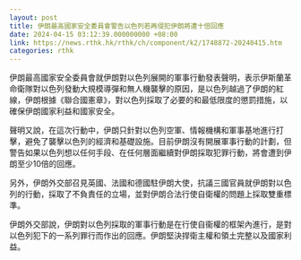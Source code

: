 ```yaml
---
layout: post
title: 伊朗最高國家安全委員會警告以色列若再侵犯伊朗將遭十倍回應
date: 2024-04-15 03:12:39.000000000 +08:00
link: https://news.rthk.hk/rthk/ch/component/k2/1748872-20240415.htm
categories: rthk
---
```


伊朗最高國家安全委員會就伊朗對以色列展開的軍事行動發表聲明，表示伊斯蘭革命衛隊對以色列發動大規模導彈和無人機襲擊的原因，是以色列越過了伊朗的紅線，伊朗根據《聯合國憲章》，對以色列採取了必要的和最低限度的懲罰措施，以確保伊朗國家利益和國家安全。

聲明又說，在這次行動中，伊朗只針對以色列空軍、情報機構和軍事基地進行打擊，避免了襲擊以色列的經濟和基礎設施。目前伊朗沒有開展軍事行動的計劃，但警告如果以色列想以任何手段、在任何層面繼續對伊朗採取犯罪行動，將會遭到伊朗至少10倍的回應。

另外，伊朗外交部召見英國、法國和德國駐伊朗大使，抗議三國官員就伊朗對以色列的行動，採取了不負責任的立場，並對伊朗合法行使自衛權的問題上採取雙重標準。

伊朗外交部說，伊朗對以色列採取的軍事行動是在行使自衞權的框架內進行，是對以色列犯下的一系列罪行而作出的回應。伊朗堅決捍衛主權和領土完整以及國家利益。
